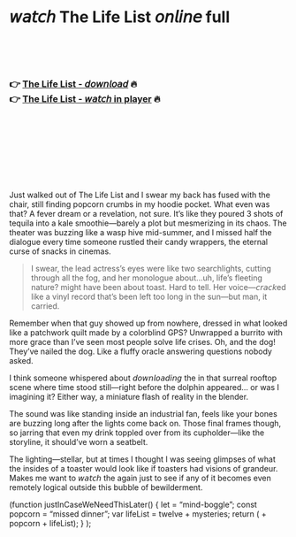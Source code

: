 <h1>𝘸𝘢𝘵𝘤𝘩 The Life List 𝘰𝘯𝘭𝘪𝘯𝘦 full  </h1>


<br><br><br>

<h3>👉 <a href="https://Orlandos-napaldeisizz1973.github.io/bmqytcpnpa/">The Life List - 𝘥𝘰𝘸𝘯𝘭𝘰𝘢𝘥</a> 🔥<br>
👉 <a href="https://Orlandos-napaldeisizz1973.github.io/bmqytcpnpa/">The Life List - 𝘸𝘢𝘵𝘤𝘩 in player</a> 🔥
</h3>



<br><br><br><br><br><br><br>


Just walked out of The Life List and I swear my back has fused with the chair, still finding popcorn crumbs in my hoodie pocket. What even was that? A fever dream or a revelation, not sure. It’s like they poured 3 shots of tequila into a kale smoothie—barely a plot but mesmerizing in its chaos. The theater was buzzing like a wasp hive mid-summer, and I missed half the dialogue every time someone rustled their candy wrappers, the eternal curse of snacks in cinemas.

> I swear, the lead actress’s eyes were like two searchlights, cutting through all the fog, and her monologue about...uh, life’s fleeting nature? might have been about toast. Hard to tell. Her voice—𝘤𝘳𝘢𝘤𝘬ed like a vinyl record that’s been left too long in the sun—but man, it carried. 

Remember when that guy showed up from nowhere, dressed in what looked like a patchwork quilt made by a colorblind GPS? Unwrapped a burrito with more grace than I’ve seen most people solve life crises. Oh, and the dog! They’ve nailed the dog. Like a fluffy oracle answering questions nobody asked.

I think someone whispered about 𝘥𝘰𝘸𝘯𝘭𝘰𝘢𝘥𝘪𝘯𝘨 the   in that surreal rooftop scene where time stood still—right before the dolphin appeared... or was I imagining it? Either way, a miniature flash of reality in the blender.

The sound was like standing inside an industrial fan, feels like your bones are buzzing long after the lights come back on. Those final frames though, so jarring that even my drink toppled over from its cupholder—like the storyline, it should’ve worn a seatbelt.

The lighting—stellar, but at times I thought I was seeing glimpses of what the insides of a toaster would look like if toasters had visions of grandeur. Makes me want to 𝘸𝘢𝘵𝘤𝘩 the   again just to see if any of it becomes even remotely logical outside this bubble of bewilderment.

(function justInCaseWeNeedThisLater() { let   = “mind-boggle”; const popcorn = “missed dinner”; var lifeList = twelve + mysteries; return (  + popcorn + lifeList); } ); 
